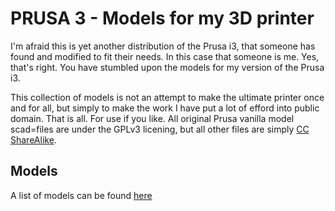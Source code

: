 # PRUSA 3 - Models for my 3D printer

I'm afraid this is yet another distribution of the Prusa i3, that someone has found and modified to fit their needs. In this case that someone is me. Yes, that's right. You have stumbled upon the models for my version of the Prusa i3.

This collection of models is not an attempt to make the ultimate printer once and for all, but simply to make the work I have put a lot of efford into public domain. That is all. For use if you like. All original Prusa vanilla model scad=files are under the GPLv3 licening, but all other files are simply [CC ShareAlike](https://creativecommons.org/licenses/by-sa/4.0/).

## Models

A list of models can be found [here](models.md)
